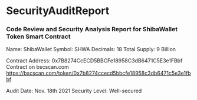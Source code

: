 # SecurityAuditReport

### Code Review and Security Analysis Report for ShibaWallet Token Smart Contract

Name: ShibaWallet
Symbol: SHWA 
Decimals: 18
Total Supply: 9 Billion

Contract Address: 0x7B8274CcECD5BBCFe18958C3dB6471C5E3e1FBbf
Contract on bscscan.com https://bscscan.com/token/0x7b8274ccecd5bbcfe18958c3db6471c5e3e1fbbf

Audit Date: Nov. 18th 2021
Security Level: Well-secured

